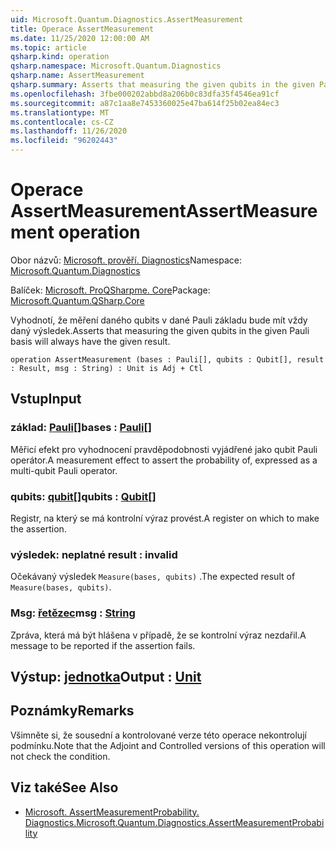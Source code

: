 ```yaml
---
uid: Microsoft.Quantum.Diagnostics.AssertMeasurement
title: Operace AssertMeasurement
ms.date: 11/25/2020 12:00:00 AM
ms.topic: article
qsharp.kind: operation
qsharp.namespace: Microsoft.Quantum.Diagnostics
qsharp.name: AssertMeasurement
qsharp.summary: Asserts that measuring the given qubits in the given Pauli basis will always have the given result.
ms.openlocfilehash: 3fbe000202abbd8a206b0c83dfa35f4546ea91cf
ms.sourcegitcommit: a87c1aa8e7453360025e47ba614f25b02ea84ec3
ms.translationtype: MT
ms.contentlocale: cs-CZ
ms.lasthandoff: 11/26/2020
ms.locfileid: "96202443"
---
```

# <a name="assertmeasurement-operation"></a><span data-ttu-id="4d57f-102">Operace AssertMeasurement</span><span class="sxs-lookup"><span data-stu-id="4d57f-102">AssertMeasurement operation</span></span>

<span data-ttu-id="4d57f-103">Obor názvů: [Microsoft. prověří. Diagnostics](xref:Microsoft.Quantum.Diagnostics)</span><span class="sxs-lookup"><span data-stu-id="4d57f-103">Namespace: [Microsoft.Quantum.Diagnostics](xref:Microsoft.Quantum.Diagnostics)</span></span>

<span data-ttu-id="4d57f-104">Balíček: [Microsoft. ProQSharpme. Core](https://nuget.org/packages/Microsoft.Quantum.QSharp.Core)</span><span class="sxs-lookup"><span data-stu-id="4d57f-104">Package: [Microsoft.Quantum.QSharp.Core](https://nuget.org/packages/Microsoft.Quantum.QSharp.Core)</span></span>


<span data-ttu-id="4d57f-105">Vyhodnotí, že měření daného qubits v dané Pauli základu bude mít vždy daný výsledek.</span><span class="sxs-lookup"><span data-stu-id="4d57f-105">Asserts that measuring the given qubits in the given Pauli basis will always have the given result.</span></span>

```qsharp
operation AssertMeasurement (bases : Pauli[], qubits : Qubit[], result : Result, msg : String) : Unit is Adj + Ctl
```


## <a name="input"></a><span data-ttu-id="4d57f-106">Vstup</span><span class="sxs-lookup"><span data-stu-id="4d57f-106">Input</span></span>

### <a name="bases--pauli"></a><span data-ttu-id="4d57f-107">základ: [Pauli](xref:microsoft.quantum.lang-ref.pauli)[]</span><span class="sxs-lookup"><span data-stu-id="4d57f-107">bases : [Pauli](xref:microsoft.quantum.lang-ref.pauli)[]</span></span>

<span data-ttu-id="4d57f-108">Měřicí efekt pro vyhodnocení pravděpodobnosti vyjádřené jako qubit Pauli operátor.</span><span class="sxs-lookup"><span data-stu-id="4d57f-108">A measurement effect to assert the probability of, expressed as a multi-qubit Pauli operator.</span></span>


### <a name="qubits--qubit"></a><span data-ttu-id="4d57f-109">qubits: [qubit](xref:microsoft.quantum.lang-ref.qubit)[]</span><span class="sxs-lookup"><span data-stu-id="4d57f-109">qubits : [Qubit](xref:microsoft.quantum.lang-ref.qubit)[]</span></span>

<span data-ttu-id="4d57f-110">Registr, na který se má kontrolní výraz provést.</span><span class="sxs-lookup"><span data-stu-id="4d57f-110">A register on which to make the assertion.</span></span>


### <a name="result--__invalidresult__"></a><span data-ttu-id="4d57f-111">výsledek: __neplatné <Result>__</span><span class="sxs-lookup"><span data-stu-id="4d57f-111">result : __invalid<Result>__</span></span>

<span data-ttu-id="4d57f-112">Očekávaný výsledek `Measure(bases, qubits)` .</span><span class="sxs-lookup"><span data-stu-id="4d57f-112">The expected result of `Measure(bases, qubits)`.</span></span>


### <a name="msg--string"></a><span data-ttu-id="4d57f-113">Msg: [řetězec](xref:microsoft.quantum.lang-ref.string)</span><span class="sxs-lookup"><span data-stu-id="4d57f-113">msg : [String](xref:microsoft.quantum.lang-ref.string)</span></span>

<span data-ttu-id="4d57f-114">Zpráva, která má být hlášena v případě, že se kontrolní výraz nezdařil.</span><span class="sxs-lookup"><span data-stu-id="4d57f-114">A message to be reported if the assertion fails.</span></span>



## <a name="output--unit"></a><span data-ttu-id="4d57f-115">Výstup: [jednotka](xref:microsoft.quantum.lang-ref.unit)</span><span class="sxs-lookup"><span data-stu-id="4d57f-115">Output : [Unit](xref:microsoft.quantum.lang-ref.unit)</span></span>



## <a name="remarks"></a><span data-ttu-id="4d57f-116">Poznámky</span><span class="sxs-lookup"><span data-stu-id="4d57f-116">Remarks</span></span>

<span data-ttu-id="4d57f-117">Všimněte si, že sousední a kontrolované verze této operace nekontrolují podmínku.</span><span class="sxs-lookup"><span data-stu-id="4d57f-117">Note that the Adjoint and Controlled versions of this operation will not check the condition.</span></span>

## <a name="see-also"></a><span data-ttu-id="4d57f-118">Viz také</span><span class="sxs-lookup"><span data-stu-id="4d57f-118">See Also</span></span>

- [<span data-ttu-id="4d57f-119">Microsoft. AssertMeasurementProbability. Diagnostics.</span><span class="sxs-lookup"><span data-stu-id="4d57f-119">Microsoft.Quantum.Diagnostics.AssertMeasurementProbability</span></span>](xref:Microsoft.Quantum.Diagnostics.AssertMeasurementProbability)